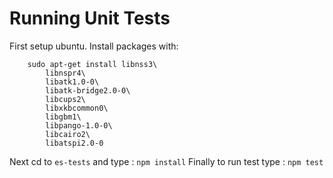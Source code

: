 # Running Unit Tests

First setup ubuntu.
Install packages with:

```
    sudo apt-get install libnss3\
        libnspr4\
        libatk1.0-0\
        libatk-bridge2.0-0\
        libcups2\
        libxkbcommon0\
        libgbm1\
        libpango-1.0-0\
        libcairo2\
        libatspi2.0-0
```

Next cd to `es-tests` and type : `npm install`
Finally to run test type : `npm test`
